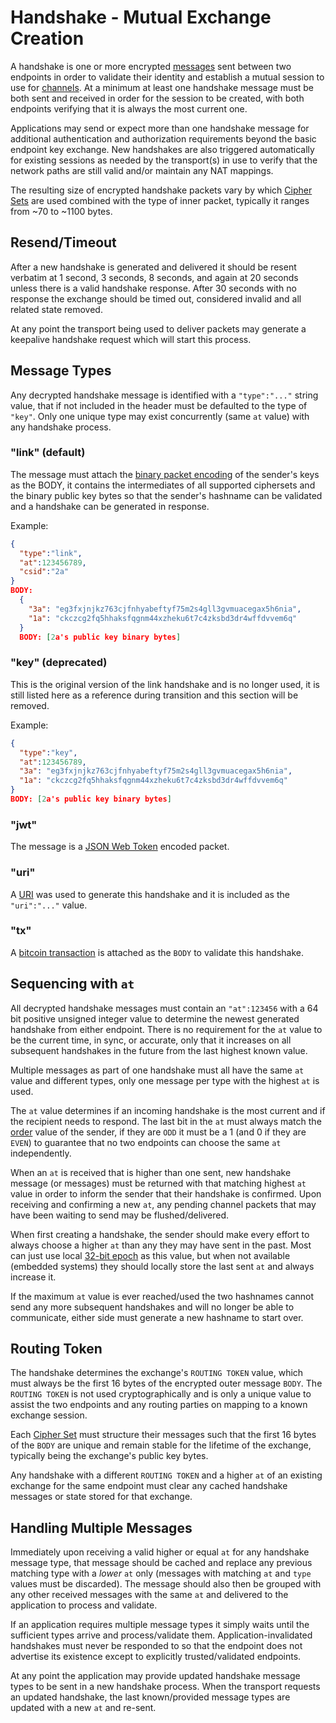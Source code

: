# Handshake - Mutual Exchange Creation

A handshake is one or more encrypted [messages](messages.md) sent between two endpoints in order to validate their identity and establish a mutual session to use for [channels](channels.md).  At a minimum at least one handshake message must be both sent and received in order for the session to be created, with both endpoints verifying that it is always the most current one.

Applications may send or expect more than one handshake message for additional authentication and authorization requirements beyond the basic endpoint key exchange. New handshakes are also triggered automatically for existing sessions as needed by the transport(s) in use to verify that the network paths are still valid and/or maintain any NAT mappings.

The resulting size of encrypted handshake packets vary by which [Cipher Sets](cs/) are used combined with the type of inner packet, typically it ranges from ~70 to ~1100 bytes.

## Resend/Timeout

After a new handshake is generated and delivered it should be resent verbatim at 1 second, 3 seconds, 8 seconds, and again at 20 seconds unless there is a valid handshake response.  After 30 seconds with no response the exchange should be timed out, considered invalid and all related state removed.

At any point the transport being used to deliver packets may generate a keepalive handshake request which will start this process.

## Message Types

Any decrypted handshake message is identified with a `"type":"..."` string value, that if not included in the header must be defaulted to the type of `"key"`.  Only one unique type may exist concurrently (same `at` value) with any handshake process.

### "link" (default)

The message must attach the [binary packet encoding](cs/#packet) of the sender's keys as the BODY, it contains the intermediates of all supported ciphersets and the binary public key bytes so that the sender's hashname can be validated and a handshake can be generated in response.

Example:

```json
{
  "type":"link",
  "at":123456789,
  "csid":"2a"
}
BODY:
  {
    "3a": "eg3fxjnjkz763cjfnhyabeftyf75m2s4gll3gvmuacegax5h6nia",
    "1a": "ckczcg2fq5hhaksfqgnm44xzheku6t7c4zksbd3dr4wffdvvem6q"
  }
  BODY: [2a's public key binary bytes]
```

### "key" (deprecated)

This is the original version of the link handshake and is no longer used, it is still listed here as a reference during transition and this section will be removed.

Example:

```json
{
  "type":"key",
  "at":123456789,
  "3a": "eg3fxjnjkz763cjfnhyabeftyf75m2s4gll3gvmuacegax5h6nia",
  "1a": "ckczcg2fq5hhaksfqgnm44xzheku6t7c4zksbd3dr4wffdvvem6q"
}
BODY: [2a's public key binary bytes]
```



### "jwt"

The message is a [JSON Web Token](../guides/jose.md#jwt) encoded packet.

### "uri"

A [URI](../uri.md) was used to generate this handshake and it is included as the `"uri":"..."` value.

### "tx"

A [bitcoin transaction](../guides/bitcoin.md) is attached as the `BODY` to validate this handshake.


## Sequencing with `at`

All decrypted handshake messages must contain an `"at":123456` with a 64 bit positive unsigned integer value to determine the newest generated handshake from either endpoint.  There is no requirement for the `at` value to be the current time, in sync, or accurate, only that it increases on all subsequent handshakes in the future from the last highest known value.

Multiple messages as part of one handshake must all have the same `at` value and different types, only one message per type with the highest `at` is used.

The `at` value determines if an incoming handshake is the most current and if the recipient needs to respond.  The last bit in the `at` must always match the [order](order.md) value of the sender, if they are `ODD` it must be a 1 (and 0 if they are `EVEN`) to guarantee that no two endpoints can choose the same `at` independently.

When an `at` is received that is higher than one sent, new handshake message (or messages) must be returned with that matching highest `at` value in order to inform the sender that their handshake is confirmed.  Upon receiving and confirming a new `at`, any pending channel packets that may have been waiting to send may be flushed/delivered.

When first creating a handshake, the sender should make every effort to always choose a higher `at` than any they may have sent in the past.  Most can just use local [32-bit epoch](http://en.wikipedia.org/wiki/Unix_time) as this value, but when not available (embedded systems) they should locally store the last sent `at` and always increase it.

If the maximum `at` value is ever reached/used the two hashnames cannot send any more subsequent handshakes and will no longer be able to communicate, either side must generate a new hashname to start over.

## Routing Token

The handshake determines the exchange's `ROUTING TOKEN` value, which must always be the first 16 bytes of the encrypted outer message `BODY`.  The `ROUTING TOKEN` is not used cryptographically and is only a unique value to assist the two endpoints and any routing parties on mapping to a known exchange session.

Each [Cipher Set](cs/) must structure their messages such that the first 16 bytes of the `BODY` are unique and remain stable for the lifetime of the exchange, typically being the exchange's public key bytes.

Any handshake with a different `ROUTING TOKEN` and a higher `at` of an existing exchange for the same endpoint must clear any cached handshake messages or state stored for that exchange.

## Handling Multiple Messages

Immediately upon receiving a valid higher or equal `at` for any handshake message type, that message should be cached and replace any previous matching type with a _lower_ `at` only (messages with matching `at` and `type` values must be discarded).  The message should also then be grouped with any other received messages with the same `at` and delivered to the application to process and validate.

If an application requires multiple message types it simply waits until the sufficient types arrive and process/validate them.  Application-invalidated handshakes must never be responded to so that the endpoint does not advertise its existence except to explicitly trusted/validated endpoints.

At any point the application may provide updated handshake message types to be sent in a new handshake process.  When the transport requests an updated handshake, the last known/provided message types are updated with a new `at` and re-sent.
